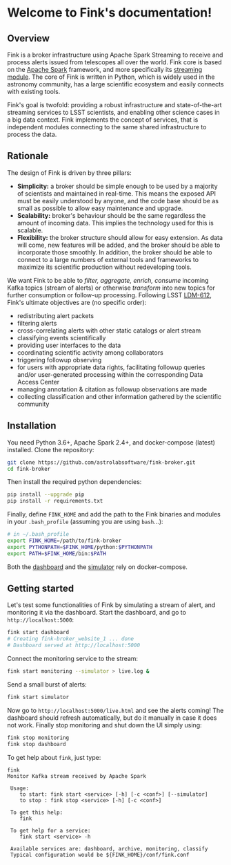# Welcome to Fink's documentation!

## Overview

Fink is a broker infrastructure using Apache Spark Streaming to receive and process alerts issued from telescopes all over the world. Fink core is based on the [Apache Spark](http://spark.apache.org/) framework, and more specifically its [streaming module](http://spark.apache.org/streaming/). The core of Fink is written in Python, which is widely used in the astronomy community, has a large scientific ecosystem and easily connects with existing tools.

Fink's goal is twofold: providing a robust infrastructure and state-of-the-art streaming services to LSST scientists, and enabling other science cases in a big data context. Fink implements the concept of services, that is independent modules connecting to the same shared infrastructure to process the data.

## Rationale

The design of Fink is driven by three pillars:

* **Simplicity:** a broker should be simple enough to be used by a majority of scientists and maintained in real-time. This means the exposed API must be easily understood by anyone, and the code base should be as small as possible to allow easy maintenance and upgrade.
* **Scalability:** broker's behaviour should be the same regardless the amount of incoming data. This implies the technology used for this is scalable.
* **Flexibility:** the broker structure should allow for easy extension. As data will come, new features will be added, and the broker should be able to incorporate those smoothly. In addition, the broker should be able to connect to a large numbers of external tools and frameworks to maximize its scientific production without redeveloping tools.

We want Fink to be able to _filter, aggregate, enrich, consume_ incoming Kafka topics (stream of alerts) or otherwise _transform_ into new topics for further consumption or follow-up processing. Following LSST [LDM-612](https://github.com/lsst/LDM-612), Fink's ultimate objectives are (no specific order):

* redistributing alert packets
* filtering alerts
* cross-correlating alerts with other static catalogs or alert stream
* classifying events scientifically
* providing user interfaces to the data
* coordinating scientific activity among collaborators
* triggering followup observing
* for users with appropriate data rights, facilitating followup queries and/or user-generated processing within the corresponding Data Access Center
* managing annotation & citation as followup observations are made
* collecting classification and other information gathered by the scientific community

## Installation

You need Python 3.6+, Apache Spark 2.4+, and docker-compose (latest) installed. Clone the repository:

```bash
git clone https://github.com/astrolabsoftware/fink-broker.git
cd fink-broker
```

Then install the required python dependencies:

```bash
pip install --upgrade pip
pip install -r requirements.txt
```

Finally, define `FINK_HOME` and add the path to the Fink binaries and modules in your `.bash_profile` (assuming you are using `bash`...):

```bash
# in ~/.bash_profile
export FINK_HOME=/path/to/fink-broker
export PYTHONPATH=$FINK_HOME/python:$PYTHONPATH
export PATH=$FINK_HOME/bin:$PATH
```

Both the [dashboard](user_guide/dashboard.md) and the [simulator](user_guide/simulator.md) rely on docker-compose.


## Getting started

Let's test some functionalities of Fink by simulating a stream of alert, and monitoring it
via the dashboard. Start the dashboard, and go to `http://localhost:5000`:
```bash
fink start dashboard
# Creating fink-broker_website_1 ... done
# Dashboard served at http://localhost:5000
```

Connect the monitoring service to the stream:
```bash
fink start monitoring --simulator > live.log &
```

Send a small burst of alerts:
```bash
fink start simulator
```
Now go to `http://localhost:5000/live.html` and see the alerts coming! The dashboard
should refresh automatically, but do it manually in case it does not work.
Finally stop monitoring and shut down the UI simply using:
```bash
fink stop monitoring
fink stop dashboard
```

To get help about `fink`, just type:

```shell
fink
Monitor Kafka stream received by Apache Spark

 Usage:
 	to start: fink start <service> [-h] [-c <conf>] [--simulator]
 	to stop : fink stop <service> [-h] [-c <conf>]

 To get this help:
 	fink

 To get help for a service:
 	fink start <service> -h

 Available services are: dashboard, archive, monitoring, classify
 Typical configuration would be ${FINK_HOME}/conf/fink.conf
```
